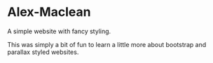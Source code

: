 # Alex-Maclean
A simple website with fancy styling.

This was simply a bit of fun to learn a little more about bootstrap and parallax styled websites.

